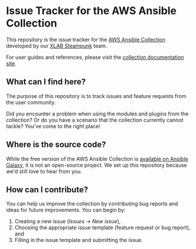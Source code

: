 # Issue Tracker for the AWS Ansible Collection

This repository is the issue tracker for the
[AWS Ansible Collection](https://galaxy.ansible.com/steampunk/aws)
developed by our [XLAB Steampunk](https://steampunk.si/) team.

For user guides and references, please visit the
[collection documentation site](https://docs.steampunk.si/aws/).

## What can I find here?

The purpose of this repository is to track issues and feature requests
from the user community.

Did you encounter a problem when using the modules and plugins from the
collection? Or do you have a scenario that the collection currently
cannot tackle? You've come to the right place!


## Where is the source code?

While the free version of the AWS Ansible Collection is [available on
Ansible Galaxy](https://galaxy.ansible.com/steampunk/aws), it is not an
open-source project. We set up this repository because we'd still love
to hear from you.


## How can I contribute?

You can help us improve the collection by contributing bug reports and
ideas for future improvements. You can begin by:

1. Creating a new issue (_Issues -> New issue_),
2. Choosing the appropriate issue template (feature request or bug
   report), and
3. Filling in the issue template and submitting the issue.
